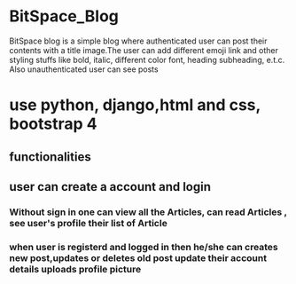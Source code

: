 # BitSpace_Blog
BitSpace blog is a simple blog where authenticated user can post their contents with a title image.The user can add different emoji link and other styling stuffs like bold, italic, different color font, heading subheading, e.t.c. Also unauthenticated user can see  posts
# use python, django,html and css, bootstrap 4
 ## functionalities 
 ## user can create a account and login 
### Without sign in one can view all the Articles, can read Articles , see user's profile their list of Article 
### when user is registerd and logged in  then he/she can creates new post,updates or deletes old post update their account details uploads profile picture
 

